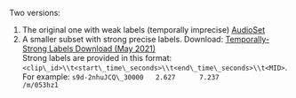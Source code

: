Two versions:
1. The original one with weak labels (temporally imprecise) [AudioSet](https://research.google.com/audioset/download.html)
2. A smaller subset with strong precise labels. Download: [Temporally-Strong Labels Download (May 2021)](https://research.google.com/audioset/download_strong.html)   
Strong labels are provided in this format: `<clip\_id>\\t<start\_time\_seconds>\\t<end\_time\_seconds>\\t<MID>`. 
For example:
`s9d-2nhuJCQ\_30000   2.627      7.237           /m/053hz1`